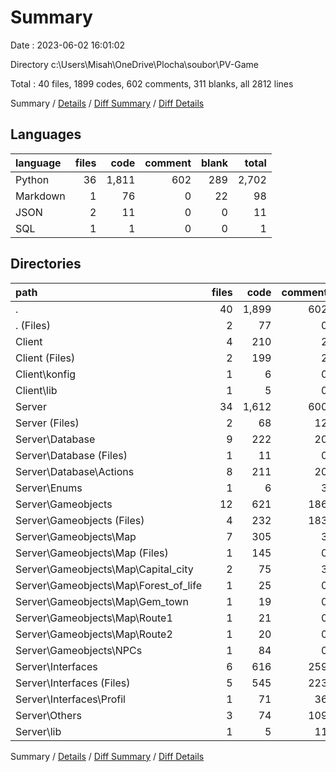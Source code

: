 # Summary

Date : 2023-06-02 16:01:02

Directory c:\\Users\\Misah\\OneDrive\\Plocha\\soubor\\PV-Game

Total : 40 files,  1899 codes, 602 comments, 311 blanks, all 2812 lines

Summary / [Details](details.md) / [Diff Summary](diff.md) / [Diff Details](diff-details.md)

## Languages
| language | files | code | comment | blank | total |
| :--- | ---: | ---: | ---: | ---: | ---: |
| Python | 36 | 1,811 | 602 | 289 | 2,702 |
| Markdown | 1 | 76 | 0 | 22 | 98 |
| JSON | 2 | 11 | 0 | 0 | 11 |
| SQL | 1 | 1 | 0 | 0 | 1 |

## Directories
| path | files | code | comment | blank | total |
| :--- | ---: | ---: | ---: | ---: | ---: |
| . | 40 | 1,899 | 602 | 311 | 2,812 |
| . (Files) | 2 | 77 | 0 | 22 | 99 |
| Client | 4 | 210 | 2 | 22 | 234 |
| Client (Files) | 2 | 199 | 2 | 21 | 222 |
| Client\\konfig | 1 | 6 | 0 | 0 | 6 |
| Client\\lib | 1 | 5 | 0 | 1 | 6 |
| Server | 34 | 1,612 | 600 | 267 | 2,479 |
| Server (Files) | 2 | 68 | 12 | 10 | 90 |
| Server\\Database | 9 | 222 | 20 | 30 | 272 |
| Server\\Database (Files) | 1 | 11 | 0 | 2 | 13 |
| Server\\Database\\Actions | 8 | 211 | 20 | 28 | 259 |
| Server\\Enums | 1 | 6 | 3 | 2 | 11 |
| Server\\Gameobjects | 12 | 621 | 186 | 108 | 915 |
| Server\\Gameobjects (Files) | 4 | 232 | 183 | 41 | 456 |
| Server\\Gameobjects\\Map | 7 | 305 | 3 | 55 | 363 |
| Server\\Gameobjects\\Map (Files) | 1 | 145 | 0 | 31 | 176 |
| Server\\Gameobjects\\Map\\Capital_city | 2 | 75 | 3 | 14 | 92 |
| Server\\Gameobjects\\Map\\Forest_of_life | 1 | 25 | 0 | 3 | 28 |
| Server\\Gameobjects\\Map\\Gem_town | 1 | 19 | 0 | 2 | 21 |
| Server\\Gameobjects\\Map\\Route1 | 1 | 21 | 0 | 3 | 24 |
| Server\\Gameobjects\\Map\\Route2 | 1 | 20 | 0 | 2 | 22 |
| Server\\Gameobjects\\NPCs | 1 | 84 | 0 | 12 | 96 |
| Server\\Interfaces | 6 | 616 | 259 | 101 | 976 |
| Server\\Interfaces (Files) | 5 | 545 | 223 | 86 | 854 |
| Server\\Interfaces\\Profil | 1 | 71 | 36 | 15 | 122 |
| Server\\Others | 3 | 74 | 109 | 15 | 198 |
| Server\\lib | 1 | 5 | 11 | 1 | 17 |

Summary / [Details](details.md) / [Diff Summary](diff.md) / [Diff Details](diff-details.md)